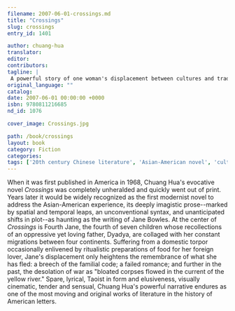```yaml
---
filename: 2007-06-01-crossings.md
title: "Crossings"
slug: crossings
entry_id: 1401

author: chuang-hua
translator: 
editor: 
contributors: 
tagline: |
 A powerful story of one woman's displacement between cultures and traditions -- a landmark in Asian-American literature.
original_language: ""
catalog: 
date: 2007-06-01 00:00:00 +0000 
isbn: 9780811216685
nd_id: 1076

cover_image: Crossings.jpg

path: /book/crossings
layout: book
category: Fiction
categories: 
tags: ['20th century Chinese literature', 'Asian-American novel', 'cultural displacement', 'family']
---
```

When it was first published in America in 1968, Chuang Hua's evocative novel *Crossings* was completely unheralded and quickly went out of print. Years later it would be widely recognized as the first modernist novel to address the Asian-American experience, its deeply imagistic prose--marked by spatial and temporal leaps, an unconventional syntax, and unanticipated shifts in plot--as haunting as the writing of Jane Bowles. At the center of *Crossings* is Fourth Jane, the fourth of seven children whose recollections of an oppressive yet loving father, Dyadya, are collaged with her constant migrations between four continents. Suffering from a domestic torpor occasionally enlivened by ritualistic preparations of food for her foreign lover, Jane's displacement only heightens the remembrance of what she has fled: a breech of the familial code; a failed romance; and further in the past, the desolation of war as "bloated corpses flowed in the current of the yellow river." Spare, lyrical, Taoist in form and elusiveness, visually cinematic, tender and sensual, Chuang Hua's powerful narrative endures as one of the most moving and original works of literature in the history of American letters.





